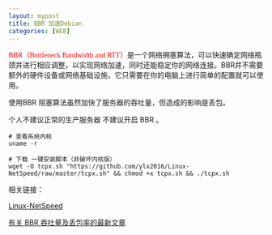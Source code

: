 ```yaml
---
layout: mypost
title: BBR 加速Debian
categories: [WEB]
---
```



<font face="仿宋" color=red>BBR（Bottleneck Bandwidth and RTT）</font>是一个网络拥塞算法，可以快速确定网络瓶颈并进行相应调整，以实现网络加速，同时还能稳定你的网络连接。BBR并不需要额外的硬件设备或网络基础设施，它只需要在你的电脑上进行简单的配置就可以使用。

使用BBR 阻塞算法虽然加快了服务器的吞吐量，但造成的影响是丢包。

个人不建议正常的生产服务器 不建议开启 BBR 。

```
# 查看系统内核
uname -r

# 下载 一键安装脚本（非破坏内核版）
wget -O tcpx.sh "https://github.com/ylx2016/Linux-NetSpeed/raw/master/tcpx.sh" && chmod +x tcpx.sh && ./tcpx.sh

```

相关链接：

[Linux-NetSpeed](https://github.com/ylx2016/Linux-NetSpeed)

[有关 BBR 吞吐量及丢包率的最新文章](https://dropbox.tech/infrastructure/evaluating-bbrv2-on-the-dropbox-edge-network#appendix-d-nginx-throughput-graphs)
